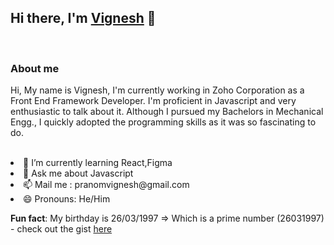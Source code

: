 ## Hi there, I'm [Vignesh](https://pranomvignesh.netlify.app/) 👋

<br/>

### About me

Hi, My name is Vignesh, I'm currently working in Zoho Corporation as a Front End Framework Developer. I'm proficient in Javascript and very enthusiastic to talk about it. Although I pursued my Bachelors in Mechanical Engg., I quickly adopted the programming skills as it was so fascinating to do.

<br/>

<li> 🌱 I’m currently learning React,Figma </li>
<li> 💬 Ask me about Javascript </li>
<li> 📫 Mail me : pranomvignesh@gmail.com </li>
<li> 😄 Pronouns: He/Him </li>

**Fun fact**: My birthday is 26/03/1997 => Which is a prime number (26031997) - check out the gist [here](https://gist.github.com/Pranomvignesh/0ef3d413d3efb8de6504aafa2fc5f836)

